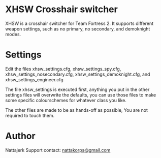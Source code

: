 XHSW Crosshair switcher
=====

XHSW is a crosshair switcher for Team Fortress 2.
It supports different weapon settings, such as no primary, no secondary, and demoknight modes.

Settings
=====
Edit the files xhsw_settings.cfg, xhsw_settings_spy.cfg, xhsw_settings_nosecondary.cfg, xhsw_settings_demoknight.cfg, and xhsw_settings_engineer.cfg

The file xhsw_settings is executed first, anything you put in the other settings files will overwrite the defaults,
 you can use those files to make some specific colourschemes for whatever class you like.

The other files are made to be as hands-off as possible, You are not required to touch them.

Author
=====
Nattajerk
Support contact: nattakorps@gmail.com
